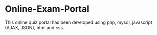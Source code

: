 # Online-Exam-Portal
This online quiz portal has been developed using php, mysql, javascript (AJAX, JSON), html and css.
